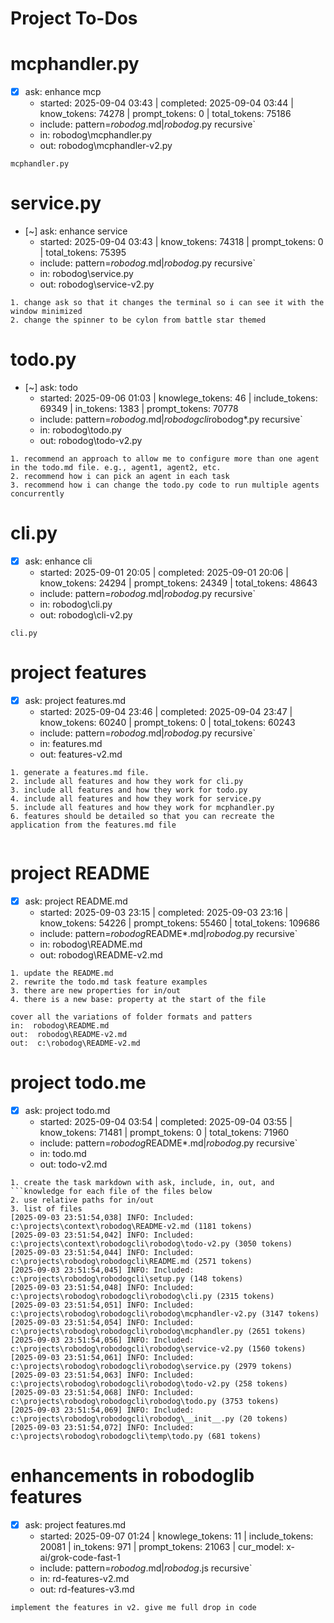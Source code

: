 # Project To-Dos
  
# mcphandler.py
- [x] ask: enhance mcp
  - started: 2025-09-04 03:43 | completed: 2025-09-04 03:44 | know_tokens: 74278 | prompt_tokens: 0 | total_tokens: 75186
  - include: pattern=*robodog*.md|*robodog*.py  recursive`
  - in:  robodog\mcphandler.py
  - out:  robodog\mcphandler-v2.py
```knowledge
mcphandler.py

```


# service.py
- [~] ask: enhance service
  - started: 2025-09-04 03:43 | know_tokens: 74318 | prompt_tokens: 0 | total_tokens: 75395
  - include: pattern=*robodog*.md|*robodog*.py  recursive`
  - in:  robodog\service.py
  - out:  robodog\service-v2.py
```knowledge
1. change ask so that it changes the terminal so i can see it with the window minimized
2. change the spinner to be cylon from battle star themed
```

# todo.py
- [~] ask: todo
  - started: 2025-09-06 01:03 | knowlege_tokens: 46 | include_tokens: 69349 | in_tokens: 1383 | prompt_tokens: 70778
  - include: pattern=*robodog*.md|*robodogcli*robodog*.py  recursive`
  - in:  robodog\todo.py
  - out:  robodog\todo-v2.py
```knowledge
1. recommend an approach to allow me to configure more than one agent in the todo.md file. e.g., agent1, agent2, etc.
2. recommend how i can pick an agent in each task
3. recommend how i can change the todo.py code to run multiple agents concurrently
```


# cli.py
- [x] ask: enhance cli
  - started: 2025-09-01 20:05 | completed: 2025-09-01 20:06 | know_tokens: 24294 | prompt_tokens: 24349 | total_tokens: 48643
  - include: pattern=*robodog*.md|*robodog*.py  recursive`
  - in:  robodog\cli.py
  - out:  robodog\cli-v2.py
```knowledge
cli.py

```

# project features
- [x] ask: project features.md
  - started: 2025-09-04 23:46 | completed: 2025-09-04 23:47 | know_tokens: 60240 | prompt_tokens: 0 | total_tokens: 60243
  - include: pattern=*robodog*.md|*robodog*.py  recursive`
  - in:  features.md
  - out:  features-v2.md
```knowledge
1. generate a features.md file. 
2. include all features and how they work for cli.py
3. include all features and how they work for todo.py
4. include all features and how they work for service.py
5. include all features and how they work for mcphandler.py 
6. features should be detailed so that you can recreate the application from the features.md file


```


# project README
- [x] ask: project README.md
  - started: 2025-09-03 23:15 | completed: 2025-09-03 23:16 | know_tokens: 54226 | prompt_tokens: 55460 | total_tokens: 109686
  - include: pattern=*robodog*README*.md|*robodog*.py  recursive`
  - in:  robodog\README.md
  - out:  robodog\README-v2.md
```knowledge
1. update the README.md
2. rewrite the todo.md task feature examples
3. there are new properties for in/out
4. there is a new base: property at the start of the file

cover all the variations of folder formats and patters
in:  robodog\README.md
out:  robodog\README-v2.md
out:  c:\robodog\README-v2.md

```

# project todo.me
- [x] ask: project todo.md
  - started: 2025-09-04 03:54 | completed: 2025-09-04 03:55 | know_tokens: 71481 | prompt_tokens: 0 | total_tokens: 71960
  - include: pattern=*robodog*README*.md|*robodog*.py  recursive`
  - in:  todo.md
  - out:  todo-v2.md
```knowledge
1. create the task markdown with ask, include, in, out, and ```knowledge for each file of the files below
2. use relative paths for in/out
3. list of files
[2025-09-03 23:51:54,038] INFO: Included: c:\projects\context\robodog\README-v2.md (1181 tokens)
[2025-09-03 23:51:54,042] INFO: Included: c:\projects\context\robodogcli\robodog\todo-v2.py (3050 tokens)
[2025-09-03 23:51:54,044] INFO: Included: c:\projects\robodog\robodogcli\README.md (2571 tokens)
[2025-09-03 23:51:54,045] INFO: Included: c:\projects\robodog\robodogcli\setup.py (148 tokens)
[2025-09-03 23:51:54,048] INFO: Included: c:\projects\robodog\robodogcli\robodog\cli.py (2315 tokens)
[2025-09-03 23:51:54,051] INFO: Included: c:\projects\robodog\robodogcli\robodog\mcphandler-v2.py (3147 tokens)
[2025-09-03 23:51:54,054] INFO: Included: c:\projects\robodog\robodogcli\robodog\mcphandler.py (2651 tokens)
[2025-09-03 23:51:54,056] INFO: Included: c:\projects\robodog\robodogcli\robodog\service-v2.py (1560 tokens)
[2025-09-03 23:51:54,061] INFO: Included: c:\projects\robodog\robodogcli\robodog\service.py (2979 tokens)
[2025-09-03 23:51:54,063] INFO: Included: c:\projects\robodog\robodogcli\robodog\todo-v2.py (258 tokens)
[2025-09-03 23:51:54,068] INFO: Included: c:\projects\robodog\robodogcli\robodog\todo.py (3753 tokens)
[2025-09-03 23:51:54,069] INFO: Included: c:\projects\robodog\robodogcli\robodog\__init__.py (20 tokens)
[2025-09-03 23:51:54,072] INFO: Included: c:\projects\robodog\robodogcli\temp\todo.py (681 tokens)

```

# enhancements in robodoglib features
- [x] ask: project features.md
  - started: 2025-09-07 01:24 | knowlege_tokens: 11 | include_tokens: 20081 | in_tokens: 971 | prompt_tokens: 21063 | cur_model: x-ai/grok-code-fast-1
  - include: pattern=*robodog*.md|*robodog*.js   recursive`
  - in:  rd-features-v2.md
  - out:  rd-features-v3.md
```knowledge
implement the features in v2. give me full drop in code

```
